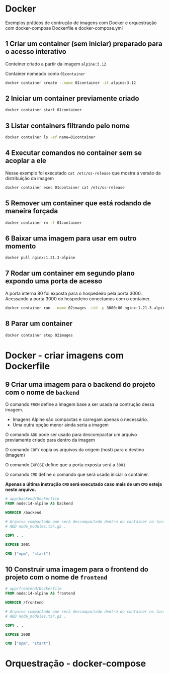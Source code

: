 # Docker

Exemplos práticos de contrução de imagens com Docker e orquestração com docker-compose Dockerfile e docker-compose.yml

## 1 Criar um container (sem iniciar) preparado para o acesso interativo

Conteiner criado a partir da imagem `alpine:3.12`

Container nomeado como `01container`

```sh
docker container create --name 01container -it alpine:3.12
```

## 2 Iniciar um container previamente criado

```sh
docker container start 01container
```

## 3 Listar containers filtrando pelo nome

```sh
docker container ls -af name=01container
```

## 4 Executar comandos no container sem se acoplar a ele

Nesse exemplo foi executado `cat /etc/os-release` que mostra a versão da distribuição da imagem

```sh
docker container exec 01container cat /etc/os-release
```

## 5 Remover um container que está rodando de maneira forçada

```sh
docker container rm -f 01container
```

## 6 Baixar uma imagem para usar em outro momento

```sh
docker pull nginx:1.21.3-alpine
```

## 7 Rodar um container em segundo plano expondo uma porta de acesso

A porta interna 80 foi exposta para o hospedeiro pela porta 3000. Acessando a porta 3000 do hospedeiro
conectamos com o container.

```sh
docker container run --name 02images -itd -p 3000:80 nginx:1.21.3-alpine
```

## 8 Parar um container

```sh
docker container stop 02images
```

# Docker - criar imagens com Dockerfile

## 9 Criar uma imagem para o backend do projeto com o nome de `backend`

O comando `FROM` define a imagem base a ser usada na contrução dessa imagem.

  - Imagens Alpine são compactas e carregam apenas o necessário.
  - Uma outra opção menor ainda seria a imagem

O comando `ADD` pode ser usado para descompactar um arquivo previamente criado para dentro da imagem

O comando `COPY` copia os arquivos da origem (host) para o destino (imagem)

O comando `EXPOSE` define que a porta exposta será a `3001`

O comando `CMD` define o comando que será usado iniciar o container.
  
  **Apenas a última instrução `CMD` será executado caso mais de um `CMD` esteja neste arquivo.**

```dockerfile
# app/backend/Dockerfile
FROM node:14-alpine AS backend

WORKDIR /backend

# Arquivo compactado que será descompactado dentro do container no local especificado ('.')
# ADD node_modules.tar.gz .

COPY . .

EXPOSE 3001

CMD ["npm", "start"]
```

## 10 Construir uma imagem para o frontend do projeto com o nome de `frontend`

```dockerfile
# app/frontend/Dockerfile
FROM node:14-alpine AS frontend

WORKDIR /frontend

# Arquivo compactado que será descompactado dentro do container no local especificado ('.')
# ADD node_modules.tar.gz .

COPY . .

EXPOSE 3000

CMD ["npm", "start"]
```

# Orquestração - docker-compose